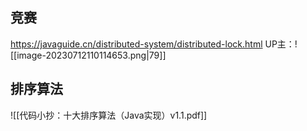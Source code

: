 ## 竞赛
https://javaguide.cn/distributed-system/distributed-lock.html
UP主：![[image-20230712110114653.png|79]]


## 排序算法
![[代码小抄：十大排序算法（Java实现）v1.1.pdf]]